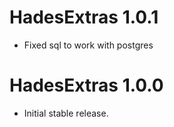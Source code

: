 # HadesExtras 1.0.1

- Fixed sql to work with postgres

# HadesExtras 1.0.0

* Initial stable release.
